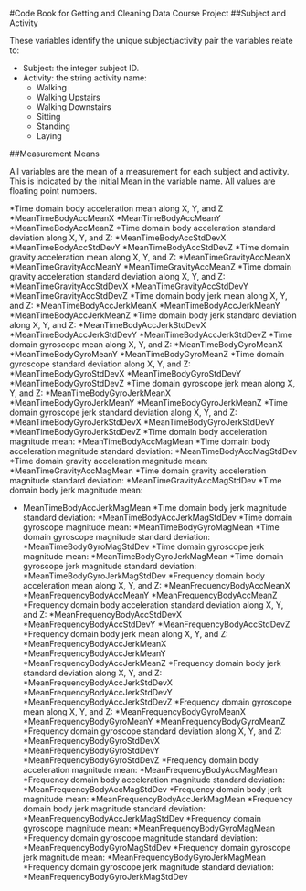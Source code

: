 #Code Book for Getting and Cleaning Data Course Project
##Subject and Activity

These variables identify the unique subject/activity pair the variables relate to:

* Subject: the integer subject ID.
* Activity: the string activity name:
    * Walking
    * Walking Upstairs
    * Walking Downstairs
    * Sitting
    * Standing
    * Laying


##Measurement Means

All variables are the mean of a measurement for each subject and activity. This is indicated by the initial Mean in the variable name. All values are floating point numbers.

*Time domain body acceleration mean along X, Y, and Z
    *MeanTimeBodyAccMeanX 
    *MeanTimeBodyAccMeanY 
    *MeanTimeBodyAccMeanZ
*Time domain body acceleration standard deviation along X, Y, and Z:
   *MeanTimeBodyAccStdDevX
   *MeanTimeBodyAccStdDevY
   *MeanTimeBodyAccStdDevZ
*Time domain gravity acceleration mean along X, Y, and Z:
   *MeanTimeGravityAccMeanX
   *MeanTimeGravityAccMeanY
   *MeanTimeGravityAccMeanZ
*Time domain gravity acceleration standard deviation along X, Y, and Z:
   *MeanTimeGravityAccStdDevX
   *MeanTimeGravityAccStdDevY
   *MeanTimeGravityAccStdDevZ
*Time domain body jerk mean along X, Y, and Z:
   *MeanTimeBodyAccJerkMeanX
   *MeanTimeBodyAccJerkMeanY
   *MeanTimeBodyAccJerkMeanZ
*Time domain body jerk standard deviation along X, Y, and Z:
   *MeanTimeBodyAccJerkStdDevX
   *MeanTimeBodyAccJerkStdDevY
   *MeanTimeBodyAccJerkStdDevZ
*Time domain gyroscope mean along X, Y, and Z:
   *MeanTimeBodyGyroMeanX
   *MeanTimeBodyGyroMeanY
   *MeanTimeBodyGyroMeanZ
*Time domain gyroscope standard deviation along X, Y, and Z:
   *MeanTimeBodyGyroStdDevX
   *MeanTimeBodyGyroStdDevY
   *MeanTimeBodyGyroStdDevZ
*Time domain gyroscope jerk mean along X, Y, and Z:
   *MeanTimeBodyGyroJerkMeanX
   *MeanTimeBodyGyroJerkMeanY
   *MeanTimeBodyGyroJerkMeanZ
*Time domain gyroscope jerk standard deviation along X, Y, and Z:
   *MeanTimeBodyGyroJerkStdDevX
   *MeanTimeBodyGyroJerkStdDevY
   *MeanTimeBodyGyroJerkStdDevZ
*Time domain body acceleration magnitude mean:
   *MeanTimeBodyAccMagMean
*Time domain body acceleration magnitude standard deviation:
   *MeanTimeBodyAccMagStdDev
*Time domain gravity acceleration magnitude mean:
   *MeanTimeGravityAccMagMean
*Time domain gravity acceleration magnitude standard deviation:
   *MeanTimeGravityAccMagStdDev
*Time domain body jerk magnitude mean:
  * MeanTimeBodyAccJerkMagMean
*Time domain body jerk magnitude standard deviation:
   *MeanTimeBodyAccJerkMagStdDev
*Time domain gyroscope magnitude mean:
   *MeanTimeBodyGyroMagMean
*Time domain gyroscope magnitude standard deviation:
   *MeanTimeBodyGyroMagStdDev
*Time domain gyroscope jerk magnitude mean:
   *MeanTimeBodyGyroJerkMagMean
*Time domain gyroscope jerk magnitude standard deviation:
   *MeanTimeBodyGyroJerkMagStdDev
*Frequency domain body acceleration mean along X, Y, and Z:
   *MeanFrequencyBodyAccMeanX
   *MeanFrequencyBodyAccMeanY
   *MeanFrequencyBodyAccMeanZ
*Frequency domain body acceleration standard deviation along X, Y, and Z:
   *MeanFrequencyBodyAccStdDevX
   *MeanFrequencyBodyAccStdDevY
   *MeanFrequencyBodyAccStdDevZ
*Frequency domain body jerk mean along X, Y, and Z:
   *MeanFrequencyBodyAccJerkMeanX
   *MeanFrequencyBodyAccJerkMeanY
   *MeanFrequencyBodyAccJerkMeanZ
*Frequency domain body jerk standard deviation along X, Y, and Z:
   *MeanFrequencyBodyAccJerkStdDevX
   *MeanFrequencyBodyAccJerkStdDevY
   *MeanFrequencyBodyAccJerkStdDevZ
*Frequency domain gyroscope mean along X, Y, and Z:
   *MeanFrequencyBodyGyroMeanX
   *MeanFrequencyBodyGyroMeanY
   *MeanFrequencyBodyGyroMeanZ
*Frequency domain gyroscope standard deviation along X, Y, and Z:
   *MeanFrequencyBodyGyroStdDevX
   *MeanFrequencyBodyGyroStdDevY
   *MeanFrequencyBodyGyroStdDevZ
*Frequency domain body acceleration magnitude mean:
   *MeanFrequencyBodyAccMagMean
*Frequency domain body acceleration magnitude standard deviation:
   *MeanFrequencyBodyAccMagStdDev
*Frequency domain body jerk magnitude mean:
   *MeanFrequencyBodyAccJerkMagMean
*Frequency domain body jerk magnitude standard deviation:
   *MeanFrequencyBodyAccJerkMagStdDev
*Frequency domain gyroscope magnitude mean:
   *MeanFrequencyBodyGyroMagMean
*Frequency domain gyroscope magnitude standard deviation:
   *MeanFrequencyBodyGyroMagStdDev
*Frequency domain gyroscope jerk magnitude mean:
   *MeanFrequencyBodyGyroJerkMagMean
*Frequency domain gyroscope jerk magnitude standard deviation:
   *MeanFrequencyBodyGyroJerkMagStdDev
